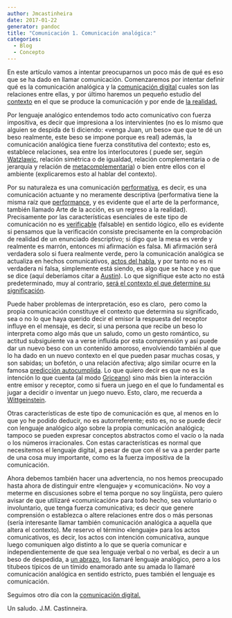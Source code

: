 ```yaml
---
author: Jmcastinheira
date: 2017-01-22
generator: pandoc
title: "Comunicación 1. Comunicación analógica:"
categories:
  - Blog
  - Concepto
---
```




En este artículo vamos a intentar preocuparnos un poco más de qué es eso
que se ha dado en llamar comunicación. Comenzaremos por intentar definir
qué es la comunicación analógica y la [comunicación
digital](http://lorealenelespejo.blogspot.com/2007/07/lenguaje-digital.html)
cuales son las relaciones entre ellas, y por último haremos un pequeño
estudio del
[contexto](http://lorealenelespejo.blogspot.com/2007/09/contexto.html)
en el que se produce la comunicación y por ende de [la
realidad.](http://lorealenelespejo.blogspot.com/2007/05/realidad.html)

Por lenguaje analógico entendemos todo acto comunicativo con fuerza
impositiva, es decir que impresiona a los intervinientes (no es lo mismo
que alguien se despida de ti diciendo: «venga Juan, un beso» que que te
dé un beso realmente, este beso se impone porque es real) además, la
comunicación analógica tiene fuerza constitutiva del contexto; esto es,
establece relaciones, sea entre los interlocutores ( puede ser, según
[Watzlawic](https://es.wikipedia.org/wiki/Paul_Watzlawick), relación
simétrica o de igualdad, relación complementaria o de jerarquía y
relación de [metacomplementaria](http://www.pnlnet.com/chasq/a/16412)) o
bien entre ellos con el ambiente (explicaremos esto al hablar del
contexto).

Por su naturaleza es una comunicación
[performativa](http://es.wikipedia.org/wiki/Enunciado_performativo), es
decir, es una comunicación actuante y no meramente descriptiva
(performativa tiene la misma raíz que
[performance](http://performancelogia.blogspot.com/2007/02/introduccin-para-personas-ajenas-la.html),
y es evidente que el arte de la performance, también llamado Arte de la
acción, es un regreso a la realidad). Precisamente por las
características esenciales de este tipo de comunicación no es
[verificable](http://www.e-torredebabel.com/Historia-de-la-filosofia/Filosofiacontemporanea/Wittgenstein/Wittgenstein-CriterioVerificacion.htm)
(falsable) en sentido lógico, ello es evidente si pensamos que la
verificación consiste precisamente en la comprobación de realidad de un
enunciado descriptivo; si digo que la mesa es verde y realmente es
marrón, entonces mi afirmación es falsa. Mi afirmación será verdadera
solo si fuera realmente verde, pero la comunicación analógica se
actualiza en hechos comunicativos, [actos del
habla](http://es.wikipedia.org/wiki/Acto_de_habla), y por tanto no es ni
verdadera ni falsa, simplemente está siendo, es algo que se hace y no
que se dice (aquí deberíamos citar a
[Austin](https://es.wikipedia.org/wiki/John_Langshaw_Austin)). Lo que
signifique este acto no está predeterminado, muy al contrario, [será el
contexto el que determine su
significación](http://es.wikipedia.org/wiki/Pragm%C3%A1tica).

Puede haber problemas de interpretación, eso es claro,  pero como la
propia comunicación constituye el contexto que determina su significado,
sea o no lo que haya querido decir el emisor la respuesta del receptor
influye en el mensaje, es decir, si una persona que recibe un beso lo
interpreta como algo más que un saludo, como un gesto romántico, su
actitud subsiguiente va a verse influida por esta comprensión y así
puede dar un nuevo beso con un contenido amoroso, envolviendo también al
que lo ha dado en un nuevo contexto en el que pueden pasar muchas cosas,
y son sabidas; un bofetón, o una relación afectiva; algo similar ocurre
en la famosa [predicción
autocumplida](http://educhevere.blogspot.com/2007/05/cuestin-de-expectativas.html).
Lo que quiero decir es que no es la intención lo que cuenta (al modo
[Griceano](https://es.wikipedia.org/wiki/Paul_Grice)) sino más bien la
interacción entre emisor y receptor, como si fuera un juego en el que lo
fundamental es jugar a decidir o inventar un juego nuevo. Esto, claro,
me recuerda a
[Wittgeinstein](https://es.wikipedia.org/wiki/Juego_del_lenguaje_%28filosof%C3%ADa%29).

Otras características de este tipo de comunicación es que, al menos en
lo que yo he podido deducir, no es autorreferente; esto es, no se puede
decir con lenguaje analógico algo sobre la propia comunicación
analógica; tampoco se pueden expresar conceptos abstractos como el vacío
o la nada o los números irracionales. Con estas características es
normal que necesitemos el lenguaje digital, a pesar de que con él se va
a perder parte de una cosa muy importante, como es la fuerza impositiva
de la comunicación.

Ahora debemos también hacer una advertencia, no nos hemos preocupado
hasta ahora de distinguir entre «lenguaje» y «comunicación». No voy a
meterme en discusiones sobre el tema porque no soy lingüista, pero
quiero avisar de que utilizaré «comunicación» para todo hecho, sea
voluntario o involuntario, que tenga fuerza comunicativa; es decir que
genere comprensión o establezca o altere relaciones entre dos o más
personas (sería interesante llamar también comunicación analógica a
aquella que altera el contexto). Me reservo el término «lenguaje» para
los actos comunicativos, es decir, los actos con intención comunicativa,
aunque luego comuniquen algo distinto a lo que se quería comunicar e
independientemente de que sea lenguaje verbal o no verbal, es decir a un
beso de despedida, a [un abrazo](http://diezmilabrazos.blogspot.com/),
los llamaré lenguaje analógico, pero a los titubeos típicos de un tímido
enamorado ante su amada lo llamaré comunicación analógica en sentido
estricto, pues también el lenguaje es comunicación.

Seguimos otro día con la [comunicación
digital.](http://lorealenelespejo.blogspot.com/2007/07/lenguaje-digital.html)

Un saludo. J.M. Castinneira.
